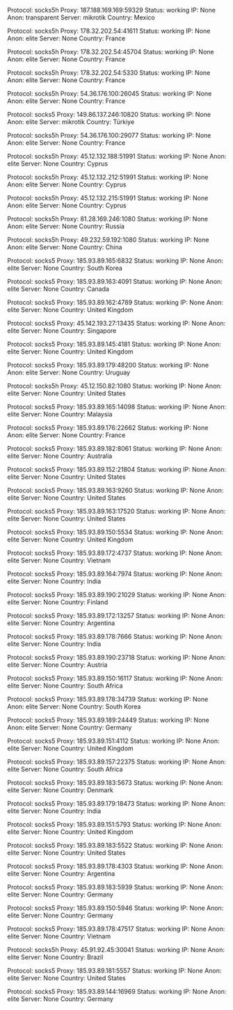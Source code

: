 Protocol: socks5h
Proxy: 187.188.169.169:59329
Status: working
IP: None
Anon: transparent
Server: mikrotik
Country: Mexico

Protocol: socks5h
Proxy: 178.32.202.54:41611
Status: working
IP: None
Anon: elite
Server: None
Country: France

Protocol: socks5h
Proxy: 178.32.202.54:45704
Status: working
IP: None
Anon: elite
Server: None
Country: France

Protocol: socks5h
Proxy: 178.32.202.54:5330
Status: working
IP: None
Anon: elite
Server: None
Country: France

Protocol: socks5h
Proxy: 54.36.176.100:26045
Status: working
IP: None
Anon: elite
Server: None
Country: France

Protocol: socks5
Proxy: 149.86.137.246:10820
Status: working
IP: None
Anon: elite
Server: mikrotik
Country: Türkiye

Protocol: socks5h
Proxy: 54.36.176.100:29077
Status: working
IP: None
Anon: elite
Server: None
Country: France

Protocol: socks5h
Proxy: 45.12.132.188:51991
Status: working
IP: None
Anon: elite
Server: None
Country: Cyprus

Protocol: socks5h
Proxy: 45.12.132.212:51991
Status: working
IP: None
Anon: elite
Server: None
Country: Cyprus

Protocol: socks5h
Proxy: 45.12.132.215:51991
Status: working
IP: None
Anon: elite
Server: None
Country: Cyprus

Protocol: socks5h
Proxy: 81.28.169.246:1080
Status: working
IP: None
Anon: elite
Server: None
Country: Russia

Protocol: socks5h
Proxy: 49.232.59.192:1080
Status: working
IP: None
Anon: elite
Server: None
Country: China

Protocol: socks5
Proxy: 185.93.89.165:6832
Status: working
IP: None
Anon: elite
Server: None
Country: South Korea

Protocol: socks5
Proxy: 185.93.89.163:4091
Status: working
IP: None
Anon: elite
Server: None
Country: Canada

Protocol: socks5
Proxy: 185.93.89.162:4789
Status: working
IP: None
Anon: elite
Server: None
Country: United Kingdom

Protocol: socks5
Proxy: 45.142.193.27:13435
Status: working
IP: None
Anon: elite
Server: None
Country: Singapore

Protocol: socks5
Proxy: 185.93.89.145:4181
Status: working
IP: None
Anon: elite
Server: None
Country: United Kingdom

Protocol: socks5
Proxy: 185.93.89.179:48200
Status: working
IP: None
Anon: elite
Server: None
Country: Uruguay

Protocol: socks5h
Proxy: 45.12.150.82:1080
Status: working
IP: None
Anon: elite
Server: None
Country: United States

Protocol: socks5
Proxy: 185.93.89.165:14098
Status: working
IP: None
Anon: elite
Server: None
Country: Malaysia

Protocol: socks5
Proxy: 185.93.89.176:22662
Status: working
IP: None
Anon: elite
Server: None
Country: France

Protocol: socks5
Proxy: 185.93.89.182:8061
Status: working
IP: None
Anon: elite
Server: None
Country: Australia

Protocol: socks5
Proxy: 185.93.89.152:21804
Status: working
IP: None
Anon: elite
Server: None
Country: United States

Protocol: socks5
Proxy: 185.93.89.163:9260
Status: working
IP: None
Anon: elite
Server: None
Country: United States

Protocol: socks5
Proxy: 185.93.89.163:17520
Status: working
IP: None
Anon: elite
Server: None
Country: United States

Protocol: socks5
Proxy: 185.93.89.150:5534
Status: working
IP: None
Anon: elite
Server: None
Country: United Kingdom

Protocol: socks5
Proxy: 185.93.89.172:4737
Status: working
IP: None
Anon: elite
Server: None
Country: Vietnam

Protocol: socks5
Proxy: 185.93.89.164:7974
Status: working
IP: None
Anon: elite
Server: None
Country: India

Protocol: socks5
Proxy: 185.93.89.190:21029
Status: working
IP: None
Anon: elite
Server: None
Country: Finland

Protocol: socks5
Proxy: 185.93.89.172:13257
Status: working
IP: None
Anon: elite
Server: None
Country: Argentina

Protocol: socks5
Proxy: 185.93.89.178:7666
Status: working
IP: None
Anon: elite
Server: None
Country: India

Protocol: socks5
Proxy: 185.93.89.190:23718
Status: working
IP: None
Anon: elite
Server: None
Country: Austria

Protocol: socks5
Proxy: 185.93.89.150:16117
Status: working
IP: None
Anon: elite
Server: None
Country: South Africa

Protocol: socks5
Proxy: 185.93.89.178:34739
Status: working
IP: None
Anon: elite
Server: None
Country: South Korea

Protocol: socks5
Proxy: 185.93.89.189:24449
Status: working
IP: None
Anon: elite
Server: None
Country: Germany

Protocol: socks5
Proxy: 185.93.89.151:4112
Status: working
IP: None
Anon: elite
Server: None
Country: United Kingdom

Protocol: socks5
Proxy: 185.93.89.157:22375
Status: working
IP: None
Anon: elite
Server: None
Country: South Africa

Protocol: socks5
Proxy: 185.93.89.183:5673
Status: working
IP: None
Anon: elite
Server: None
Country: Denmark

Protocol: socks5
Proxy: 185.93.89.179:18473
Status: working
IP: None
Anon: elite
Server: None
Country: India

Protocol: socks5
Proxy: 185.93.89.151:5793
Status: working
IP: None
Anon: elite
Server: None
Country: United Kingdom

Protocol: socks5
Proxy: 185.93.89.183:5522
Status: working
IP: None
Anon: elite
Server: None
Country: United States

Protocol: socks5
Proxy: 185.93.89.178:4303
Status: working
IP: None
Anon: elite
Server: None
Country: Argentina

Protocol: socks5
Proxy: 185.93.89.183:5939
Status: working
IP: None
Anon: elite
Server: None
Country: Germany

Protocol: socks5
Proxy: 185.93.89.150:5946
Status: working
IP: None
Anon: elite
Server: None
Country: Germany

Protocol: socks5
Proxy: 185.93.89.178:47517
Status: working
IP: None
Anon: elite
Server: None
Country: Vietnam

Protocol: socks5h
Proxy: 45.91.92.45:30041
Status: working
IP: None
Anon: elite
Server: None
Country: Brazil

Protocol: socks5
Proxy: 185.93.89.181:5557
Status: working
IP: None
Anon: elite
Server: None
Country: United States

Protocol: socks5
Proxy: 185.93.89.144:16969
Status: working
IP: None
Anon: elite
Server: None
Country: Germany

